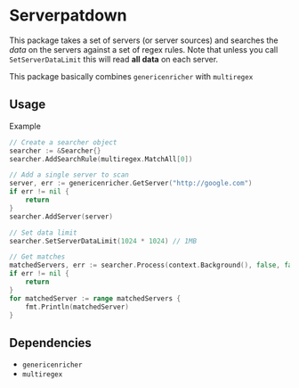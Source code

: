 # Serverpatdown

This package takes a set of servers (or server sources) and searches the _data_ on the servers against a set of regex rules.
Note that unless you call `SetServerDataLimit` this will read **all data** on each server.

This package basically combines `genericenricher` with `multiregex`

## Usage

Example

```go
// Create a searcher object
searcher := &Searcher{}
searcher.AddSearchRule(multiregex.MatchAll[0])

// Add a single server to scan
server, err := genericenricher.GetServer("http://google.com")
if err != nil {
    return
}
searcher.AddServer(server)

// Set data limit
searcher.SetServerDataLimit(1024 * 1024) // 1MB

// Get matches
matchedServers, err := searcher.Process(context.Background(), false, false)
if err != nil {
    return
}
for matchedServer := range matchedServers {
    fmt.Println(matchedServer)
}
```

## Dependencies

- `genericenricher`
- `multiregex`
